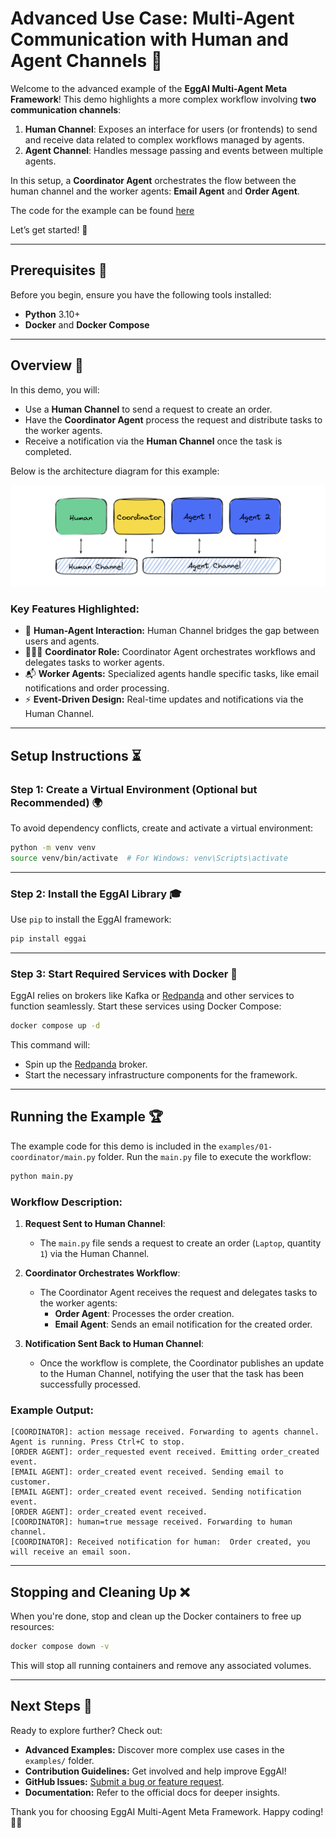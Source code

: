 # Advanced Use Case: Multi-Agent Communication with Human and Agent Channels 🤖

Welcome to the advanced example of the **EggAI Multi-Agent Meta Framework**! This demo highlights a more complex workflow involving **two communication channels**:

1. **Human Channel**: Exposes an interface for users (or frontends) to send and receive data related to complex workflows managed by agents.
2. **Agent Channel**: Handles message passing and events between multiple agents.

In this setup, a **Coordinator Agent** orchestrates the flow between the human channel and the worker agents: **Email Agent** and **Order Agent**.

The code for the example can be found [here](https://github.com/eggai-tech/EggAI/tree/main/examples/01-coordinator)

Let’s get started! 🚀

---

## Prerequisites 🔧

Before you begin, ensure you have the following tools installed:

- **Python** 3.10+
- **Docker** and **Docker Compose**

---

## Overview 🔄

In this demo, you will:

- Use a **Human Channel** to send a request to create an order.
- Have the **Coordinator Agent** process the request and distribute tasks to the worker agents.
- Receive a notification via the **Human Channel** once the task is completed.

Below is the architecture diagram for this example:

![architecture-advanced-example.png](../../docs/docs/assets/architecture-coordinator.svg)

### Key Features Highlighted:

- 🤝 **Human-Agent Interaction:** Human Channel bridges the gap between users and agents.
- 🧑‍🤝‍🧑 **Coordinator Role:** Coordinator Agent orchestrates workflows and delegates tasks to worker agents.
- 📬 **Worker Agents:** Specialized agents handle specific tasks, like email notifications and order processing.
- ⚡ **Event-Driven Design:** Real-time updates and notifications via the Human Channel.

---

## Setup Instructions ⏳

### Step 1: Create a Virtual Environment (Optional but Recommended) 🌍

To avoid dependency conflicts, create and activate a virtual environment:

```bash
python -m venv venv
source venv/bin/activate  # For Windows: venv\Scripts\activate
```

---

### Step 2: Install the EggAI Library 🎓

Use `pip` to install the EggAI framework:

```bash
pip install eggai
```

---

### Step 3: Start Required Services with Docker 🚢

EggAI relies on brokers like Kafka or [Redpanda](https://github.com/redpanda-data/redpanda) and other services to function seamlessly. Start these services using Docker Compose:

```bash
docker compose up -d
```

This command will:
- Spin up the [Redpanda](https://github.com/redpanda-data/redpanda) broker.
- Start the necessary infrastructure components for the framework.

---

## Running the Example 🏆

The example code for this demo is included in the `examples/01-coordinator/main.py` folder. Run the `main.py` file to execute the workflow:

```bash
python main.py
```

### Workflow Description:

1. **Request Sent to Human Channel**:
   - The `main.py` file sends a request to create an order (`Laptop`, quantity `1`) via the Human Channel.

2. **Coordinator Orchestrates Workflow**:
   - The Coordinator Agent receives the request and delegates tasks to the worker agents:
     - **Order Agent**: Processes the order creation.
     - **Email Agent**: Sends an email notification for the created order.

3. **Notification Sent Back to Human Channel**:
   - Once the workflow is complete, the Coordinator publishes an update to the Human Channel, notifying the user that the task has been successfully processed.

### Example Output:

```plaintext
[COORDINATOR]: action message received. Forwarding to agents channel.
Agent is running. Press Ctrl+C to stop.
[ORDER AGENT]: order_requested event received. Emitting order_created event.
[EMAIL AGENT]: order_created event received. Sending email to customer.
[EMAIL AGENT]: order_created event received. Sending notification event.
[ORDER AGENT]: order_created event received.
[COORDINATOR]: human=true message received. Forwarding to human channel.
[COORDINATOR]: Received notification for human:  Order created, you will receive an email soon.
```

---

## Stopping and Cleaning Up ❌

When you're done, stop and clean up the Docker containers to free up resources:

```bash
docker compose down -v
```

This will stop all running containers and remove any associated volumes.

---

## Next Steps 🚀

Ready to explore further? Check out:
- **Advanced Examples:** Discover more complex use cases in the `examples/` folder.
- **Contribution Guidelines:** Get involved and help improve EggAI!
- **GitHub Issues:** [Submit a bug or feature request](https://github.com/eggai-tech/eggai/issues).
- **Documentation:** Refer to the official docs for deeper insights.

Thank you for choosing EggAI Multi-Agent Meta Framework. Happy coding! 🤖🥚